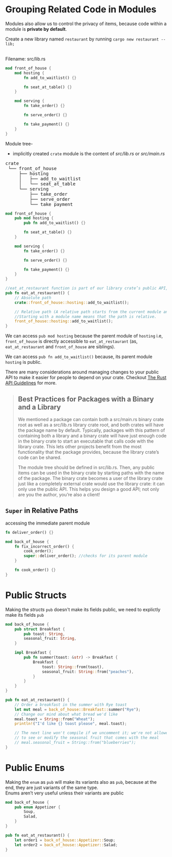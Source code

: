 # Grouping Related Code in Modules
Modules also allow us to control the privacy of items, because code within a module is **private by default**.

Create a new library named `restaurant` by running `cargo new restaurant --lib;`

<br>
Filename: src/lib.rs

```rs
mod front_of_house {
    mod hosting {
        fn add_to_waitlist() {}

        fn seat_at_table() {}
    }

    mod serving {
        fn take_order() {}

        fn serve_order() {}

        fn take_payment() {}
    }
}
```
Module tree- 
 - implicitly created `crate` module is the content of *src/lib.rs* or *src/main.rs*
<pre>
crate
 └── front_of_house
     ├── hosting
     │   ├── add_to_waitlist
     │   └── seat_at_table
     └── serving
         ├── take_order
         ├── serve_order
         └── take_payment
</pre>

```rs
mod front_of_house {
    pub mod hosting {
        pub fn add_to_waitlist() {}

        fn seat_at_table() {}
    }

    mod serving {
        fn take_order() {}

        fn serve_order() {}

        fn take_payment() {}
    }
}

//eat_at_restaurant function is part of our library crate’s public API, so we mark it with the pub keyword
pub fn eat_at_restaurant() {
    // Absolute path
    crate::front_of_house::hosting::add_to_waitlist();

    // Relative path (A relative path starts from the current module and uses 'self', 'super', or an identifier in the current module)
    //Starting with a module name means that the path is relative.
    front_of_house::hosting::add_to_waitlist();
}
```
We can access `pub mod hosting` because the parent module of `hosting` i.e, `front_of_house` is directly accessible to  `eat_at_restaurant` (as, `eat_at_restaurant` and `front_of_house` are siblings).  

We can access `pub fn add_to_waitlist()` because, its parent module `hosting` is public.

There are many considerations around managing changes to your public API to make it easier for people to depend on your crate. Checkout [The Rust API Guidelines](https://rust-lang.github.io/api-guidelines/) for more.

> ## Best Practices for Packages with a Binary and a Library
>We mentioned a package can contain both a src/main.rs binary crate root as well as a src/lib.rs library crate root, and both crates will have the package name by default. Typically, packages with this pattern of containing both a library and a binary crate will have just enough code in the binary crate to start an executable that calls code with the library crate. This lets other projects benefit from the most functionality that the package provides, because the library crate’s code can be shared.
>
>The module tree should be defined in src/lib.rs. Then, any public items can be used in the binary crate by starting paths with the name of the package. The binary crate becomes a user of the library crate just like a completely external crate would use the library crate: it can only use the public API. This helps you design a good API; not only are you the author, you’re also a client!

## `Super` in Relative Paths
accessing the immediate parent module
```rs
fn deliver_order() {}

mod back_of_house {
    fn fix_incorrect_order() {
        cook_order();
        super::deliver_order(); //checks for its parent module
    }

    fn cook_order() {}
}
```

# Public Structs
Making the *structs* `pub` doesn't make its fields public, we need to explictly make its fields `pub`
```rs
mod back_of_house {
    pub struct Breakfast {
        pub toast: String,
        seasonal_fruit: String,
    }

    impl Breakfast {
        pub fn summer(toast: &str) -> Breakfast {
            Breakfast {
                toast: String::from(toast),
                seasonal_fruit: String::from("peaches"),
            }
        }
    }
}

pub fn eat_at_restaurant() {
    // Order a breakfast in the summer with Rye toast
    let mut meal = back_of_house::Breakfast::summer("Rye");
    // Change our mind about what bread we'd like
    meal.toast = String::from("Wheat");
    println!("I'd like {} toast please", meal.toast);

    // The next line won't compile if we uncomment it; we're not allowed
    // to see or modify the seasonal fruit that comes with the meal
    // meal.seasonal_fruit = String::from("blueberries");
}
```

# Public Enums
Making the `enum` as `pub` will make its variants also as `pub`, because at the end, they are just variants of the same type.  
Enums aren’t very useful unless their variants are public
```rs
mod back_of_house {
    pub enum Appetizer {
        Soup,
        Salad,
    }
}

pub fn eat_at_restaurant() {
    let order1 = back_of_house::Appetizer::Soup;
    let order2 = back_of_house::Appetizer::Salad;
}
```